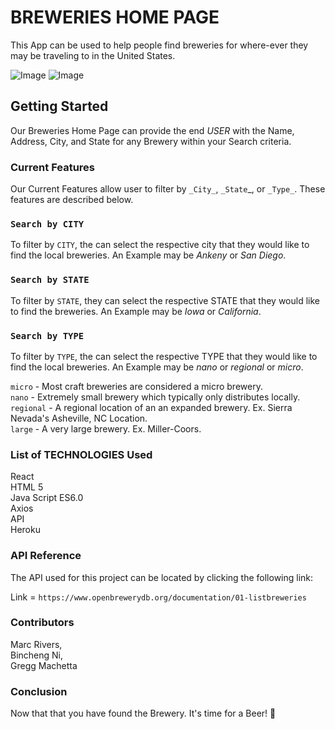 # BREWERIES HOME PAGE

This App can be used to help people find breweries for where-ever they may be traveling to in the United States. 

![Image](https://octodex.github.com/images/yaktocat.png)
![Image](https://backyardbrewerynh.com/wp-content/uploads/2018/12/Beer.png)

## Getting Started

Our Breweries Home Page can provide the end _USER_ with the Name, Address, City, and State for any Brewery within your Search criteria. 

### Current Features

Our Current Features allow user to filter by `_City_`, `_State`_, or `_Type_`.  These features are described below. 

### `Search by CITY`

To filter by `CITY`, the  can select the respective city that they would like to find the local breweries. An Example may be _Ankeny_ or _San Diego_.

### `Search by STATE`

To filter by `STATE`, they can select the respective STATE that they would like to find the breweries. An Example may be _Iowa_ or _California_.

### `Search by TYPE`

To filter by `TYPE`, the can select the respective TYPE that they would like to find the local breweries. An Example may be _nano_ or _regional_ or _micro_.

`micro` - Most craft breweries are considered a micro brewery.
<br/>
`nano` - Extremely small brewery which typically only distributes locally.
<br/>
`regional` - A regional location of an an expanded brewery. Ex. Sierra Nevada's Asheville, NC Location.
<br/>
`large` - A very large brewery. Ex. Miller-Coors. 

### List of TECHNOLOGIES Used

React <br/>
HTML 5 <br/>
Java Script ES6.0 <br/>
Axios <br/>
API <br/>
Heroku <br/>

### API Reference

The API used for this project can be located by clicking the following link:

Link =  `https://www.openbrewerydb.org/documentation/01-listbreweries`

### Contributors

Marc Rivers, <br/>
Bincheng Ni, <br/>
Gregg Machetta 


### Conclusion
Now that that you have found the Brewery. It's time for a Beer!
:beers:  
